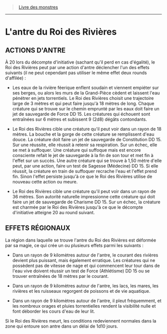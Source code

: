 ﻿> [Livre des monstres](tome_of_beasts.md)

---

# L'antre du Roi des Rivières

## ACTIONS D'ANTRE

À 20 lors du décompte d'initiative (sachant qu'il perd en cas d'égalité), le Roi des Rivières peut par une action d'antre déclencher l'un des effets suivants (il ne peut cependant pas utiliser le même effet deux rounds d'affilée) :

* Les eaux de la rivière féerique enflent soudain et viennent empiéter sur ses berges, ou alors les murs de la Grand-Pièce cèdent et laissent l'eau pénétrer en jets torrentiels. Le Roi des Rivières choisit une trajectoire large de 3 mètres et qui peut faire jusqu'à 18 mètres de long. Chaque créature qui se trouve sur le chemin emprunté par les eaux doit faire un jet de sauvegarde de Force DD 15. Les créatures qui échouent sont entraînées sur 6 mètres et subissent 9 (2d8) dégâts contondants.

* Le Roi des Rivières cible une créature qu'il peut voir dans un rayon de 18 mètres. La bouche et la gorge de cette créature se remplissent d'eau douce. La créature doit faire un jet de sauvegarde de Constitution DD 15. Sur une réussite, elle réussit à retenir sa respiration. Sur un échec, elle se met à suffoquer. Une créature qui suffoque mais est encore consciente refait le jet de sauvegarde à la fin de son tour et met fin à l'effet sur un succès. Une autre créature qui se trouve à 1,50 mètre d'elle peut, par une action, faire un test de Sagesse (Médecine) DD 15. Si elle réussit, la créature en train de suffoquer recrache l'eau et l'effet prend fin. Sinon l'effet persiste jusqu'à ce que le Roi des Rivières utilise de nouveau cette action ou meure.

* Le Roi des Rivières cible une créature qu'il peut voir dans un rayon de 36 mètres. Son autorité naturelle impressionne cette créature qui doit faire un jet de sauvegarde de Charisme DD 15. Sur un échec, la créature est charmée par le Roi des Rivières jusqu'à ce que le décompte d'initiative atteigne 20 au round suivant.

## EFFETS RÉGIONAUX

La région dans laquelle se trouve l'antre du Roi des Rivières est déformée par sa magie, ce qui crée un ou plusieurs effets parmi les suivants :

* Dans un rayon de 9 kilomètres autour de l'antre, le courant des rivières devient plus puissant, mais également erratique. Les créatures qui ne possèdent pas de vitesse de nage et qui commencent leur tour dans de l'eau vive doivent réussir un test de Force (Athlétisme) DD 15 ou se trouver entraînées de 18 mètres par le courant.

* Dans un rayon de 9 kilomètres autour de l'antre, les lacs, les mares, les rivières et les ruisseaux regorgent de poissons et de vie aquatique.

* Dans un rayon de 9 kilomètres autour de l'antre, il pleut fréquemment, et les nombreux orages et pluies torrentielles rendent la visibilité nulle et font déborder les cours d'eau de leur lit.

Si le Roi des Rivières meurt, les conditions redeviennent normales dans la zone qui entoure son antre dans un délai de 1d10 jours.

